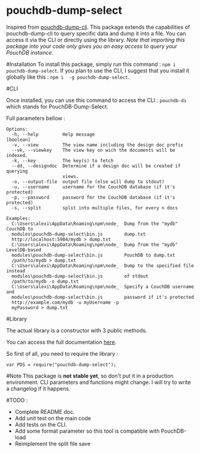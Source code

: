 # pouchdb-dump-select
Inspired from [pouchdb-dump-cli](https://www.npmjs.com/package/pouchdb-dump-cli). This package extends the capabilities of pouchdb-dump-cli to query specific data and dump it into a file. You can access it via the CLI or directly using the library. *Note that importing this package into your code only gives you an easy access to query your PouchDB instance.*

#Installation
To install this package, simply run this command : `npm i pouchdb-dump-select`. 
If you plan to use the CLI, I suggest that you install it globally like this : `npm i  -g pouchdb-dump-select`.


#CLI

Once installed, you can use this command to access the CLI : `pouchdb-ds` which stands for PouchDB-Dump-Select.

Full parameters bellow :

```
Options:
  -h, --help         Help message                                      [boolean]
  -v, --view         The view name including the design doc prefix
  --vk, --viewkey    The view key on wich the documents will be indexed.
  -k, --key          The key(s) to fetch
  --dd, --designdoc  Determine if a design doc will be created if querying
                     views.
  -o, --output-file  output file (else will dump to stdout)
  -u, --username     username for the CouchDB database (if it's protected)
  -p, --password     password for the CouchDB database (if it's protected)
  -s, --split        split into multiple files, for every n docs

Examples:
  C:\Users\alexi\AppData\Roaming\npm\node_  Dump from the "mydb" CouchDB to
  modules\pouchdb-dump-select\bin.js        dump.txt
  http://localhost:5984/mydb > dump.txt
  C:\Users\alexi\AppData\Roaming\npm\node_  Dump from the "mydb" LevelDB-based
  modules\pouchdb-dump-select\bin.js        PouchDB to dump.txt
  /path/to/mydb > dump.txt
  C:\Users\alexi\AppData\Roaming\npm\node_  Dump to the specified file instead
  modules\pouchdb-dump-select\bin.js        of stdout
  /path/to/mydb -o dump.txt
  C:\Users\alexi\AppData\Roaming\npm\node_  Specify a CouchDB username and
  modules\pouchdb-dump-select\bin.js        password if it's protected
  http://example.com/mydb -u myUsername -p
  myPassword > dump.txt

```



#Library

The actual library is a constructor with 3 public methods. 

You can access the full documentation [here](https://popojargo.github.io/pouchdb-dump-select/docs/index.html).

So first of all, you  need to require the library :
```
var PDS = require("pouchdb-dump-select");
```





#Note
This package is **not stable yet**, so don't put it in a production environment. CLI parameters and functions might change. I will try to write a changelog if it happens.



#TODO :
- Complete README doc.
- Add unit test on the main code
- Add tests on the CLI.
- Add some format parameter so this tool is compatible with PouchDB-load
- Reimplement the split file save
